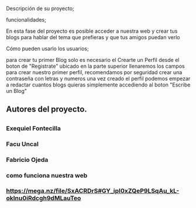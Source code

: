
Descripción de su proyecto;


funcionalidades;

En esta fase del proyecto es posible acceder a nuestra web y crear tus blogs para hablar del tema que prefieras y que tus amigos puedan verlo 


Cómo pueden usarlo los usuarios;

para crear tu primer Blog solo es necesario el Crearte un Perfil desde el boton de "Registrate" ubicado en la parte superior
llenaremos los campos para crear nuestro primer perfil, recomendamos por seguridad crear una contraseña con letras y numeros
una vez creado el perfil podemos empezar a redactar cuantos blogs quieras simplemente accediendo al boton "Escribe un Blog"



<h2>Autores del proyecto.<h2/>

<h3> Exequiel Fontecilla              <h3/> 
<h3> Facu Uncal                       <h3/>
<h3> Fabricio Ojeda                   <h3/>

<h3> como funciona nuestra web <h3/>

https://mega.nz/file/SxACRDrS#GY_ipI0xZQeP9LSqAu_kL-okInu0iRdcgh9dMLauTeo
